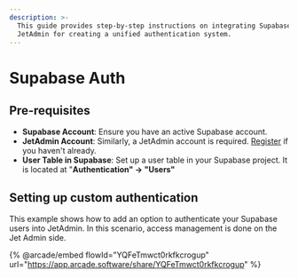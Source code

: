 ```yaml
---
description: >-
  This guide provides step-by-step instructions on integrating Supabase into
  JetAdmin for creating a unified authentication system.
---
```


# Supabase Auth

## Pre-requisites

* **Supabase Account**: Ensure you have an active Supabase account.
* **JetAdmin Account**: Similarly, a JetAdmin account is required. [Register](https://app.jetadmin.io/projects/create) if you haven't already.
* **User Table in Supabase**: Set up a user table in your Supabase project. It is located at "**Authentication" -> "Users"**

## Setting up custom authentication

This example shows how to add an option to authenticate your Supabase users into JetAdmin. In this scenario, access management is done on the Jet Admin side.

{% @arcade/embed flowId="YQFeTmwct0rkfkcrogup" url="https://app.arcade.software/share/YQFeTmwct0rkfkcrogup" %}

